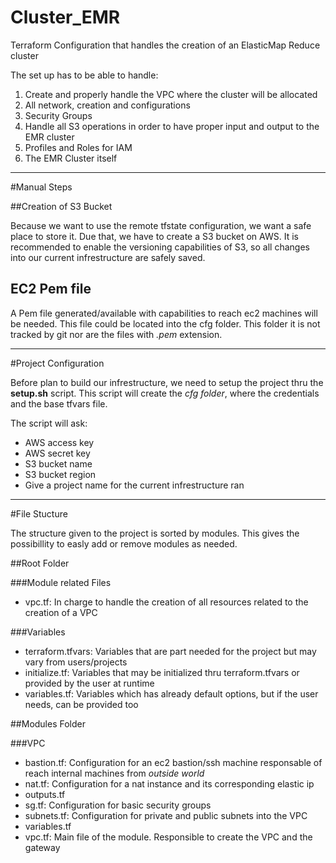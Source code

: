 # Cluster_EMR
Terraform Configuration that handles the creation of an ElasticMap Reduce cluster

The set up has to be able to handle:
1. Create and properly handle the VPC where the cluster will be allocated 
2. All network, creation and configurations
3. Security Groups
4. Handle all S3 operations in order to have proper input and output to the EMR cluster
5. Profiles and Roles for IAM
6. The EMR Cluster itself

---

#Manual Steps

##Creation of S3 Bucket

Because we want to use the remote tfstate configuration, we want a safe place to store it. Due that, we have to create a S3 bucket on AWS. It is recommended to enable the versioning capabilities of S3, so all changes into our current infrestructure are safely saved.

## EC2 Pem file

A Pem file generated/available with capabilities to reach ec2 machines will be needed. This file could be located into the cfg folder. This folder it is not tracked by git nor are the files with *.pem* extension.

---

#Project Configuration 

Before plan to build our infrestructure, we need to setup the project thru the **setup.sh** script. This script will create the *cfg folder*, where the credentials and the base tfvars file.

The script will ask:

* AWS access key
* AWS secret key
* S3 bucket name
* S3 bucket region
* Give a project name for the current infrestructure ran

---

#File Stucture

The structure given to the project is sorted by modules. This gives the possibillity to easly add or remove modules as needed. 

##Root Folder

###Module related Files
* vpc.tf: In charge to handle the creation of all resources related to the creation of a VPC

###Variables

* terraform.tfvars: Variables that are part needed for the project but may vary from users/projects
* initialize.tf: Variables that may be initialized thru terraform.tfvars or provided by the user at runtime
* variables.tf: Variables which has already default options, but if the user needs, can be provided too

##Modules Folder

###VPC
* bastion.tf: Configuration for an ec2 bastion/ssh machine responsable of reach internal machines from *outside world*
* nat.tf: Configuration for a nat instance and its corresponding elastic ip
* outputs.tf
* sg.tf: Configuration for basic security groups
* subnets.tf: Configuration for private and public subnets into the VPC
* variables.tf
* vpc.tf: Main file of the module. Responsible to create the VPC and the gateway


